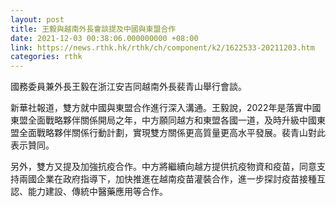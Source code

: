 ```yaml
---
layout: post
title: 王毅與越南外長會談提及中國與東盟合作
date: 2021-12-03 00:38:06.000000000 +08:00
link: https://news.rthk.hk/rthk/ch/component/k2/1622533-20211203.htm
categories: rthk
---
```


國務委員兼外長王毅在浙江安吉同越南外長裴青山舉行會談。

新華社報道，雙方就中國與東盟合作進行深入溝通。王毅說，2022年是落實中國東盟全面戰略夥伴關係開局之年，中方願同越方和東盟各國一道，及時升級中國東盟全面戰略夥伴關係行動計劃，實現雙方關係更高質量更高水平發展。裴青山對此表示贊同。

另外，雙方又提及加強抗疫合作。中方將繼續向越方提供抗疫物資和疫苗，同意支持兩國企業在政府指導下，加快推進在越南疫苗灌裝合作，進一步探討疫苗接種互認、能力建設、傳統中醫藥應用等合作。
